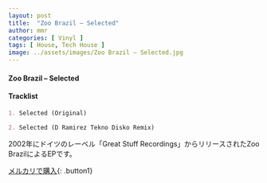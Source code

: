 ```yaml
---
layout: post
title:  "Zoo Brazil – Selected"
author: mmr
categories: [ Vinyl ]
tags: [ House, Tech House ]
image: ../assets/images/Zoo Brazil – Selected.jpg
---
```


#### Zoo Brazil – Selected

#### Tracklist
```md
1. Selected (Original)

2. Selected (D Ramirez Tekno Disko Remix)
```

2002年にドイツのレーベル「Great Stuff Recordings」からリリースされたZoo BrazilによるEPです。


[メルカリで購入](https://jp.mercari.com/item/m50376658467){: .button1}

